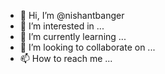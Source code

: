 - 👋 Hi, I’m @nishantbanger
- 👀 I’m interested in ...
- 🌱 I’m currently learning ...
- 💞️ I’m looking to collaborate on ...
- 📫 How to reach me ...

<!---
nishantbanger/nishantbanger is a ✨ special ✨ repository because its `README.md` (this file) appears on your GitHub profile.
You can click the Preview link to take a look at your changes.
--->
